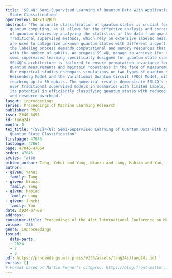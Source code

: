 ```yaml
---
title: 'SSL4Q: Semi-Supervised Learning of Quantum Data with Application to Quantum
  State Classification'
openreview: 04Fx1u2BUD
abstract: 'The accurate classification of quantum states is crucial for advancing
  quantum computing, as it allows for the effective analysis and correct functioning
  of quantum devices by analyzing the statistics of the data from quantum measurements.
  Traditional supervised methods, which rely on extensive labeled measurement outcomes,
  are used to categorize unknown quantum states with different properties. However,
  the labeling process demands computational and memory resources that increase exponentially
  with the number of qubits. We propose SSL4Q, manage to achieve (for the first time)
  semi-supervised learning specifically designed for quantum state classification.
  SSL4Q’s architecture is tailored to ensure permutation invariance for unordered
  quantum measurements and maintain robustness in the face of measurement uncertainties.
  Our empirical studies encompass simulations on two types of quantum systems: the
  Heisenberg Model and the Variational Quantum Circuit (VQC) Model, with system size
  reaching up to 50 qubits. The numerical results demonstrate SSL4Q’s superiority
  over traditional supervised models in scenarios with limited labels, highlighting
  its potential in efficiently classifying quantum states with reduced computational
  and resource overhead.'
layout: inproceedings
series: Proceedings of Machine Learning Research
publisher: PMLR
issn: 2640-3498
id: tang24i
month: 0
tex_title: "{SSL}4{Q}: Semi-Supervised Learning of Quantum Data with Application to
  Quantum State Classification"
firstpage: 47846
lastpage: 47864
page: 47846-47864
order: 47846
cycles: false
bibtex_author: Tang, Yehui and Yang, Nianzu and Long, Mabiao and Yan, Junchi
author:
- given: Yehui
  family: Tang
- given: Nianzu
  family: Yang
- given: Mabiao
  family: Long
- given: Junchi
  family: Yan
date: 2024-07-08
address:
container-title: Proceedings of the 41st International Conference on Machine Learning
volume: '235'
genre: inproceedings
issued:
  date-parts:
  - 2024
  - 7
  - 8
pdf: https://proceedings.mlr.press/v235/assets/tang24i/tang24i.pdf
extras: []
# Format based on Martin Fenner's citeproc: https://blog.front-matter.io/posts/citeproc-yaml-for-bibliographies/
---
```

